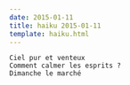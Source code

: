 ```yaml
---
date: 2015-01-11
title: haiku 2015-01-11
template: haiku.html
---
```


    Ciel pur et venteux
    Comment calmer les esprits ?
    Dimanche le marché


